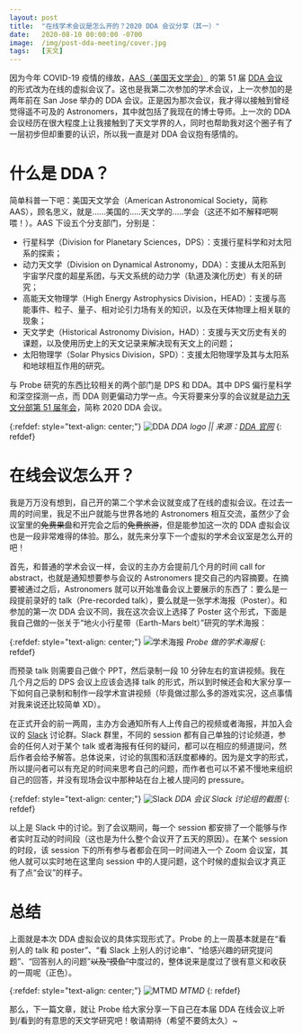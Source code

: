 ```yaml
---
layout: post
title:  "在线学术会议是怎么开的？2020 DDA 会议分享（其一）"
date:   2020-08-10 00:00:00 -0700
image:  /img/post-dda-meeting/cover.jpg
tags:   [天文]
---
```


因为今年 COVID-19 疫情的缘故，[AAS（美国天文学会）](https://aas.org/) 的第 51 届 [DDA 会议](https://dda.aas.org/meetings/2020) 的形式改为在线的虚拟会议了。这也是我第二次参加的学术会议，上一次参加的是两年前在 San Jose 举办的 DDA 会议。正是因为那次会议，我才得以接触到曾经觉得遥不可及的 Astronomers，其中就包括了我现在的博士导师。上一次的 DDA 会议经历在很大程度上让我接触到了天文学界的人，同时也帮助我对这个圈子有了一层初步但却重要的认识，所以我一直是对 DDA 会议抱有感情的。

# 什么是 DDA？

简单科普一下吧：美国天文学会（American Astronomical Society，简称 AAS），顾名思义，就是......美国的.....天文学的.....学会（这还不如不解释吧啊喂！）。AAS 下设五个分支部门，分别是：

* 行星科学（Division for Planetary Sciences，DPS）：支援行星科学和对太阳系的探索；
* 动力天文学（Division on Dynamical Astronomy，DDA）：支援从太阳系到宇宙学尺度的超星系团，与天文系统的动力学（轨道及演化历史）有关的研究；
* 高能天文物理学（High Energy Astrophysics Division，HEAD）：支援与高能事件、粒子、量子、相对论引力场有关的知识，以及在天体物理上相关联的现象；
* 天文学史（Historical Astronomy Division，HAD）：支援与天文历史有关的课题，以及使用历史上的天文记录来解决现有天文上的问题；
* 太阳物理学（Solar Physics Division，SPD）：支援太阳物理学及其与太阳系和地球相互作用的研究。

与 Probe 研究的东西比较相关的两个部门是 DPS 和 DDA。其中 DPS 偏行星科学和深空探测一点，而 DDA 则更偏动力学一点。今天将要来分享的会议就是[动力天文分部第 51 届年会]((https://dda.aas.org/meetings/2020))，简称 2020 DDA 会议。

{:refdef: style="text-align: center;"}
![DDA]({{site.baseurl}}/img/post-dda-meeting/dda_1.gif)
*DDA logo || 来源：[DDA 官网](https://dda.aas.org/)*
{: refdef}

# 在线会议怎么开？

我是万万没有想到，自己开的第二个学术会议就变成了在线的虚拟会议。在过去一周的时间里，我足不出户就能与世界各地的 Astronomers 相互交流，虽然少了会议室里的~~免费果盘~~和开完会之后的~~免费旅游~~，但是能参加这一次的 DDA 虚拟会议也是一段非常难得的体验。那么，就先来分享下一个虚拟的学术会议室是怎么开的吧！

首先，和普通的学术会议一样，会议的主办方会提前几个月的时间 call for abstract，也就是通知想要参与会议的 Astronomers 提交自己的内容摘要。在摘要被通过之后，Astronomers 就可以开始准备会议上要展示的东西了：要么是一段提前录好的 talk（Pre-recorded talk），要么就是一张学术海报（Poster）。和参加的第一次 DDA 会议不同，我在这次会议上选择了 Poster 这个形式，下面是我自己做的一张关于“地火小行星带（Earth-Mars belt）”研究的学术海报：

{:refdef: style="text-align: center;"}
![学术海报]({{site.baseurl}}/img/post-dda-meeting/Poster_EM_Belt_2.jpg)
*Probe 做的学术海报*
{: refdef}

而预录 talk 则需要自己做个 PPT，然后录制一段 10 分钟左右的宣讲视频。我在几个月之后的 DPS 会议上应该会选择 talk 的形式，所以到时候还会和大家分享一下如何自己录制和制作一段学术宣讲视频（毕竟做过那么多的游戏实况，这点事情对我来说还比较简单 XD）。

在正式开会的前一两周，主办方会通知所有人上传自己的视频或者海报，并加入会议的 [Slack](https://slack.com/) 讨论群。Slack 群里，不同的 session 都有自己单独的讨论频道，参会的任何人对于某个 talk 或者海报有任何的疑问，都可以在相应的频道提问，然后作者会给予解答。总体说来，讨论的氛围和活跃度都棒的。因为是文字的形式，所以提问者可以有充足的时间来思考自己的问题，而作者也可以不紧不慢地来组织自己的回答，并没有现场会议中那种站在台上被人提问的 pressure。

{:refdef: style="text-align: center;"}
![Slack]({{site.baseurl}}/img/post-dda-meeting/slack.png)
*DDA 会议 Slack 讨论组的截图*
{: refdef}

以上是 Slack 中的讨论。到了会议期间，每一个 session 都安排了一个能够与作者实时互动的时间段（这也是为什么整个会议开了五天的原因）。在某个 session 的时段，该 session 下的所有参与者都会在同一时间进入一个 Zoom 会议室，其他人就可以实时地在这里向 session 中的人提问题，这个时候的虚拟会议才真正有了点“会议”的样子。

# 总结

上面就是本次 DDA 虚拟会议的具体实现形式了。Probe 的上一周基本就是在“看别人的 talk 和 poster”、“看 Slack 上别人的讨论串”、“给感兴趣的研究提问题”、“回答别人的问题”~~以及“摸鱼”~~中度过的，整体说来是度过了很有意义和收获的一周呢（正色）。

{:refdef: style="text-align: center;"}
![MTMD]({{site.baseurl}}/img/post-dda-meeting/mtmd.png)
*MTMD*
{: refdef}

那么，下一篇文章，就让 Probe 给大家分享一下自己在本届 DDA 在线会议上听到/看到的有意思的天文学研究吧！敬请期待（希望不要鸽太久）~


